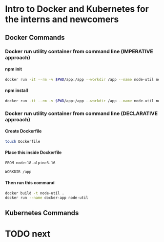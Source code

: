 # Intro to Docker and Kubernetes for the interns and newcomers

## Docker Commands
### Docker run utility container from command line (IMPERATIVE approach)

#### npm init
```bash
docker run -it --rm -v $PWD/app:/app --workdir /app --name node-util node:18-alpine3.16 npm init
```

#### npm install
```bash
docker run -it --rm -v $PWD/app:/app --workdir /app --name node-util node:18-alpine3.16 npm install
```

### Docker run utility container from command line (DECLARATIVE approach)
#### Create Dockerfile
```bash
touch Dockerfile
```

#### Place this inside Dockerfile
```bash
FROM node:18-alpine3.16

WORKDIR /app
```

#### Then run this command
```bash
docker build -t node-util .
docker run --name docker-app node-util
```


## Kubernetes Commands
# TODO next